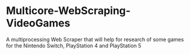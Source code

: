 # Multicore-WebScraping-VideoGames
A multiprocessing Web Scraper that will help for research of some games for the Nintendo Switch, PlayStation 4 and PlayStation 5
